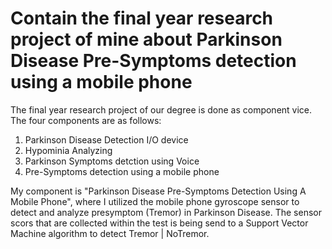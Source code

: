 # Contain the final year research project of mine about Parkinson Disease Pre-Symptoms detection using a mobile phone

The final year research project of our degree is done as component vice. The four components are as follows:
1. Parkinson Disease Detection I/O device
2. Hypominia Analyzing
3. Parkinson Symptoms detction using Voice
4. Pre-Symptoms detection using a mobile phone

My component is "Parkinson Disease Pre-Symptoms Detection Using A Mobile Phone", where I utilized the mobile phone gyroscope sensor to detect and analyze presymptom (Tremor) in Parkinson Disease. The sensor scors that are collected within the test is being send to a Support Vector Machine algorithm to detect Tremor | NoTremor. 
